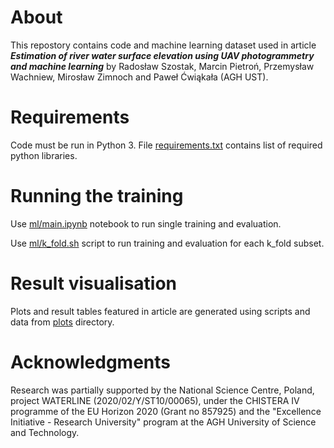 # About
This repostory contains code and machine learning dataset used in article ***Estimation of river water surface elevation using UAV photogrammetry and machine learning*** by Radosław Szostak, Marcin Pietroń, Przemysław Wachniew, Mirosław Zimnoch and Paweł Ćwiąkała (AGH UST).

# Requirements
Code must be run in Python 3. File [requirements.txt](https://github.com/radekszostak/river-wse-uav-ml/blob/master/requirements.txt) contains list of required python libraries.

# Running the training
Use [ml/main.ipynb](https://github.com/radekszostak/river-wse-uav-ml/blob/master/ml/main.ipynb) notebook to run single training and evaluation.

Use [ml/k_fold.sh](https://github.com/radekszostak/river-wse-uav-ml/blob/master/ml/k_fold.sh) script to run training and evaluation for each k_fold subset.

# Result visualisation
Plots and result tables featured in article are generated using scripts and data from [plots](https://github.com/radekszostak/river-wse-uav-ml/tree/master/plots) directory.

# Acknowledgments
Research was partially supported by the National Science Centre, Poland, project WATERLINE (2020/02/Y/ST10/00065), under the CHISTERA IV programme of the EU Horizon 2020 (Grant no 857925) and the "Excellence Initiative - Research University" program at the AGH University of Science and Technology.
